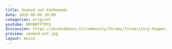 ```yaml
---
title: Smoked out Kathmandu
date: 2016-06-08 10:00
categories: original
youtube: NRXNDFP7RtE
discussion: https://davehakkens.nl/community/forums/forum/story-hopper/discuss/
preview: smoked-out.jpg
layout: movie
---
```

